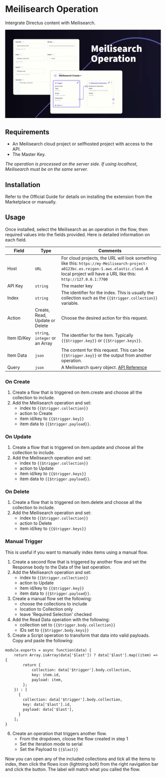 # Meilisearch Operation

Intergrate Directus content with Meilisearch. 

![Meilisearch Operation Banner](https://raw.githubusercontent.com/directus-labs/extensions/main/packages/meilisearch-operation/docs/meilisearch-operation.jpg)

## Requirements

- An Meilisearch cloud project or selfhosted project with access to the API.
- The Master Key.

_The operation is processed on the server side. If using localhost, Meilisearch must be on the same server._

## Installation

Refer to the Official Guide for details on installing the extension from the Marketplace or manually.

## Usage

Once installed, select the Meilisearch as an operation in the flow, then required values into the fields provided. Here is detailed information on each field.

|  Field  |  Type  |  Comments  |
|---------|--------|------------|
| Host    | `URL` | For cloud projects, the URL will look something like this: `https://my-Meilisearch-project-a0123bc.es.reigon-1.aws.elastic.cloud`. A local project will have a URL like this: `http://127.0.0.1:7700` |
| API Key | `string` | The master key |
| Index | `string` | The identifier for the index. This is usually the collection such as the `{{$trigger.collection}}` variable. |
| Action | Create, Read, Update or Delete | Choose the desired action for this request. |
| Item&nbsp;ID/Key | `string`, `integer` or an Array | The identifier for the item. Typically `{{$trigger.key}}` or `{{$trigger.keys}}`. |
| Item&nbsp;Data | `json` | The content for this request. This can be `{{$trigger.key}}` or the output from another operation. |
| Query | `json` | A Meilisearch query object. [API Reference](https://www.meilisearch.com/docs/reference/api/documents#get-documents-with-get) |

### On Create

1. Create a flow that is triggered on item.create and choose all the collection to include.
2. Add the Meilisearch operation and set:
   - index to `{{$trigger.collection}}`
   - action to Create
   - item id/key to `{{$trigger.key}}`
   - item data to `{{$trigger.payload}}`.

### On Update

1. Create a flow that is triggered on item.update and choose all the collection to include.
2. Add the Meilisearch operation and set:
   - index to `{{$trigger.collection}}`
   - action to Update
   - item id/key to `{{$trigger.keys}}`
   - item data to `{{$trigger.payload}}`.

### On Delete

1. Create a flow that is triggered on item.delete and choose all the collection to include.
2. Add the Meilisearch operation and set:
   - index to `{{$trigger.collection}}`
   - action to Delete
   - item id/key to `{{$trigger.keys}}`

### Manual Trigger

This is useful if you want to manually index items using a manual flow.

1. Create a second flow that is triggered by another flow and set the Response body to the Data of the last operation.
2. Add the Meilisearch operation and set:
   - index to `{{$trigger.collection}}`
   - action to Update
   - item id/key to `{{$trigger.key}}`
   - item data to `{{$trigger.payload}}`.
3. Create a manual flow set the following:
   - choose the collections to include
   - location to Collection only
   - leave 'Required Selection' checked
4. Add the Read Data operation with the following:
   - collection set to `{{$trigger.body.collection}}`
   - IDs set to `{{$trigger.body.keys}}`
5. Create a Script operation to transform that data into valid payloads. Copy and paste the following:
```
module.exports = async function(data) {
	return Array.isArray(data['$last']) ? data['$last'].map((item) => {
    	return {
            collection: data['$trigger'].body.collection,
            key: item.id,
            payload: item,
        };
    }) : [
      {
        collection: data['$trigger'].body.collection,
        key: data['$last'].id,
        payload: data['$last'],
      }
    ];
}
```
6. Create an operation that triggers another flow.
   - From the dropdown, cloose the flow created in step 1
   - Set the Iteration mode to serial
   - Set the Payload to `{{$last}}`
   
Now you can open any of the included collections and tick all the items to index, then click the flows icon (lightning bolt) from the right navigation bar and click the button. The label will match what you called the flow.

